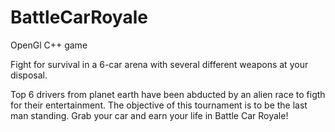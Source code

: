 # BattleCarRoyale
OpenGl C++ game

Fight for survival in a 6-car arena with several different weapons at your disposal.

Top 6 drivers from planet earth have been abducted by an alien race to figth for their entertainment. The objective of this tournament is to be the last man standing. Grab your car and earn your life in Battle Car Royale!
